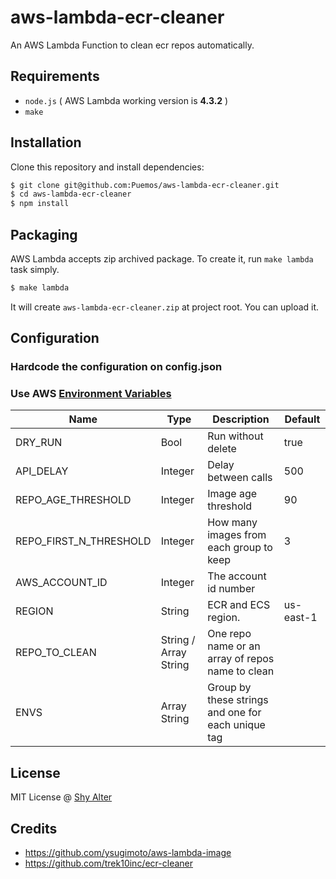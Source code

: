 # aws-lambda-ecr-cleaner

An AWS Lambda Function to clean ecr repos automatically. 


## Requirements

- `node.js` ( AWS Lambda working version is **4.3.2** )
- `make`

## Installation

Clone this repository and install dependencies:

```bash
$ git clone git@github.com:Puemos/aws-lambda-ecr-cleaner.git
$ cd aws-lambda-ecr-cleaner
$ npm install
```

## Packaging

AWS Lambda accepts zip archived package. To create it, run `make lambda` task simply.

```bash
$ make lambda
```

It will create `aws-lambda-ecr-cleaner.zip` at project root. You can upload it.

## Configuration

### Hardcode the configuration on config.json


### Use AWS [Environment Variables](http://docs.aws.amazon.com/lambda/latest/dg/env_variables.html)


| Name                   | Type                  | Description                                        | Default   |
|------------------------|-----------------------|----------------------------------------------------|-----------|
| DRY_RUN                | Bool                  | Run without delete                                 | true      |
| API_DELAY              | Integer               | Delay between calls                                | 500       |
| REPO_AGE_THRESHOLD     | Integer               | Image age threshold                                | 90        |
| REPO_FIRST_N_THRESHOLD | Integer               | How many images from each group to keep            | 3         |
| AWS_ACCOUNT_ID         | Integer               | The account id number                              |           |
| REGION                 | String                | ECR and ECS region.                                | us-east-1 |
| REPO_TO_CLEAN          | String / Array String | One repo name or an array of repos name to clean   |           |
| ENVS                   | Array String          | Group by these strings and one for each unique tag |           |

## License

MIT License @ [Shy Alter](https://github.com/puemos/)


## Credits

- https://github.com/ysugimoto/aws-lambda-image
- https://github.com/trek10inc/ecr-cleaner
